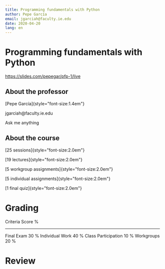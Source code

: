 ```yaml
---
title: Programming fundamentals with Python
author: Pepe García
email: jgarciah@faculty.ie.edu
date: 2020-04-20
lang: en
---
```


Programming fundamentals with Python
====================================

https://slides.com/pepegar/pfp-1/live

About the professor
-------------------

[Pepe García]{style="font-size:1.4em"}

jgarciah\@faculty.ie.edu

Ask me anything

About the course
----------------

[25 sessions]{style="font-size:2.0em"}

[19 lectures]{style="font-size:2.0em"}

[5 workgroup assignments]{style="font-size:2.0em"}

[5 individual assignments]{style="font-size:2.0em"}

[1 final quiz]{style="font-size:2.0em"}

Grading
=======

  Criteria              Score %
  --------------------- ---------
  Final Exam            30 %
  Individual Work       40 %
  Class Participation   10 %
  Workgroups            20 %

Review
======
